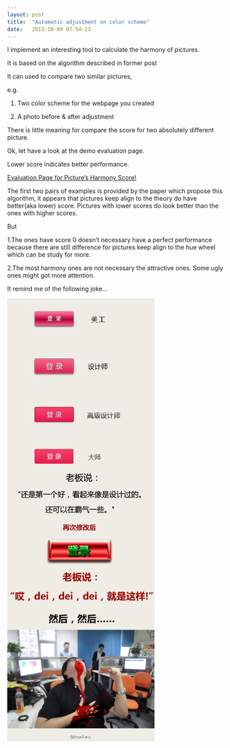 ```yaml
---
layout: post
title:  "Automatic adjustment on color scheme"
date:   2013-10-09 07:54:23
---
```


I implement an interesting tool to calculate the harmony of pictures.

It is based on the algorithm described in former post

It can used to compare two similar pictures,

e.g.

1. Two color scheme for the webpage you created

2. A photo before & after adjustment

There is little meaning for compare the score for two absolutely different picture.

Ok, let have a look at the demo evaluation page.

Lower score indicates better performance.

[Evaluation Page for Picture’s Harmony Score!](/res/Image%20Harmony%20Evaluation.html)

The first two pairs of examples is provided by the paper which propose this algorithm, it appears that pictures keep align to the theory do have better(aka lower) score. Pictures with lower scores do look better than the ones with higher scores.

But

1.The ones have score 0 doesn’t necessary have a perfect performance because there are still difference for pictures keep align to the hue wheel which can be study for more.

2.The most harmony ones are not necessary the attractive ones. Some ugly ones might got more attention.

It remind me of the following joke…

![Joke](/images/2013-10-09.jpg)